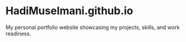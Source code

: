 # HadiMuselmani.github.io
My personal portfolio website showcasing my projects, skills, and work readiness.
